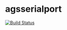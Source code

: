 # agsserialport

[![Build Status](https://dev.azure.com/ericoporto/agsserialport/_apis/build/status/ericoporto.agsserialport?branchName=main)](https://dev.azure.com/ericoporto/agsserialport/_build/latest?definitionId=16&branchName=main)

